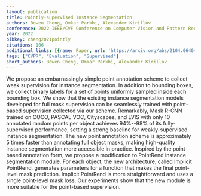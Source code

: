 ```yaml
---
layout: publication
title: Pointly-supervised Instance Segmentation
authors: Bowen Cheng, Omkar Parkhi, Alexander Kirillov
conference: 2022 IEEE/CVF Conference on Computer Vision and Pattern Recognition (CVPR)
year: 2022
bibkey: cheng2021pointly
citations: 106
additional_links: [{name: Paper, url: 'https://arxiv.org/abs/2104.06404'}]
tags: ["CVPR", "Evaluation", "Supervised"]
short_authors: Bowen Cheng, Omkar Parkhi, Alexander Kirillov
---
```

We propose an embarrassingly simple point annotation scheme to collect weak
supervision for instance segmentation. In addition to bounding boxes, we
collect binary labels for a set of points uniformly sampled inside each
bounding box. We show that the existing instance segmentation models developed
for full mask supervision can be seamlessly trained with point-based
supervision collected via our scheme. Remarkably, Mask R-CNN trained on COCO,
PASCAL VOC, Cityscapes, and LVIS with only 10 annotated random points per
object achieves 94%--98% of its fully-supervised performance, setting a strong
baseline for weakly-supervised instance segmentation. The new point annotation
scheme is approximately 5 times faster than annotating full object masks,
making high-quality instance segmentation more accessible in practice.
  Inspired by the point-based annotation form, we propose a modification to
PointRend instance segmentation module. For each object, the new architecture,
called Implicit PointRend, generates parameters for a function that makes the
final point-level mask prediction. Implicit PointRend is more straightforward
and uses a single point-level mask loss. Our experiments show that the new
module is more suitable for the point-based supervision.